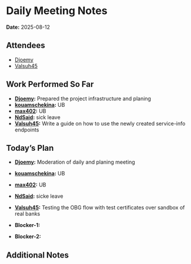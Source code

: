 # Daily Meeting Notes

**Date:** 2025-08-12

## Attendees
- [Djoemy](https://github.com/Djoemy)
- [Valsuh45](https://github.com/Valsuh45)

## Work Performed So Far
- **[Djoemy](https://github.com/Djoemy):** Prepared the project infrastructure and planing
- **[kouamschekina](https://github.com/kouamschekina):** UB
- **[max402](https://github.com/max402):** UB
- **[NdSaid](https://github.com/NdSaid):** sick leave
- **[Valsuh45](https://github.com/Valsuh45):** Write a guide on how to use the newly created service-info endpoints 

## Today’s Plan
- **[Djoemy](https://github.com/Djoemy):** Moderation of daily and planing meeting
- **[kouamschekina](https://github.com/kouamschekina):** UB
- **[max402](https://github.com/max402):** UB
- **[NdSaid](https://github.com/NdSaid):** sicke leave
- **[Valsuh45](https://github.com/Valsuh45):** Testing the OBG flow with test certificates over sandbox of real banks
- **Blocker-1:** 

- **Blocker-2:** 

## Additional Notes





